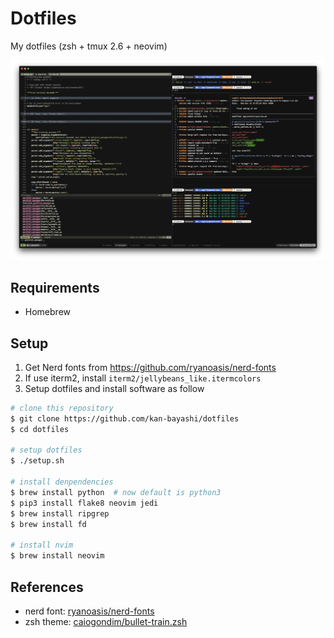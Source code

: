 # Dotfiles

My dotfiles (zsh + tmux 2.6 + neovim)

![](./sample/terminal.png)

## Requirements

- Homebrew

## Setup

1. Get Nerd fonts from <https://github.com/ryanoasis/nerd-fonts>
2. If use iterm2, install `iterm2/jellybeans_like.itermcolors`
3. Setup dotfiles and install software as follow

```bash
# clone this repository
$ git clone https://github.com/kan-bayashi/dotfiles
$ cd dotfiles

# setup dotfiles
$ ./setup.sh

# install denpendencies
$ brew install python  # now default is python3
$ pip3 install flake8 neovim jedi
$ brew install ripgrep
$ brew install fd

# install nvim
$ brew install neovim
```

## References

- nerd font: [ryanoasis/nerd-fonts](https://github.com/ryanoasis/nerd-fonts)
- zsh theme: [caiogondim/bullet-train.zsh](https://github.com/caiogondim/bullet-train.zsh)
